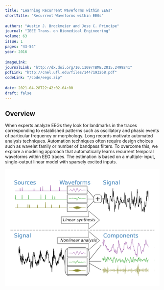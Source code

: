 ```yaml
---
title: "Learning Recurrent Waveforms within EEGs"
shortTitle: "Recurrent Waveforms within EEGs"

authors: "Austin J. Brockmeier and Jose C. Principe"
journal: "IEEE Trans. on Biomedical Engineering"
volume: 63
issue: 1
pages: "43-54"
year: 2016

imageLink:
journalLink: "http://dx.doi.org/10.1109/TBME.2015.2499241"
pdfLink: "http://cnel.ufl.edu/files/1447193268.pdf"
codeLink: "/code/eegs.zip"

date: 2021-04-28T22:42:02-04:00
draft: false
---
```


## Overview

When experts analyze EEGs they look for landmarks in the traces corresponding to established patterns such as oscillatory and phasic events of particular frequency or morphology. Long records motivate automated analysis techniques. Automation techniques often require design choices such as wavelet family or number of bandpass filters. To overcome this, we explore a modeling approach that automatically learns recurrent temporal waveforms within EEG traces. The estimation is based on a multiple-input, single-output linear model with sparsely excited inputs.

![Figure 1](/images/eegs1.png "Figure 1")

